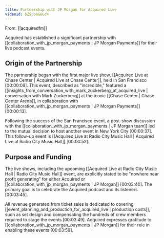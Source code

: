 ```yaml
---
title: Partnership with JP Morgan for Acquired Live
videoId: bZ5pbGG6Gc4
---
```


From: [[acquiredfm]] <br/> 

Acquired has established a significant partnership with [[collaboration_with_jp_morgan_payments | JP Morgan Payments]] for their live podcast events.

## Origin of the Partnership
The partnership began with the first major live show, [[Acquired Live at Chase Center | Acquired Live at Chase Center]], held in San Francisco <a class="yt-timestamp" data-t="00:00:06">[00:00:06]</a>. This event, described as "incredible," featured a [[insights_from_conversation_with_mark_zuckerberg_at_acquired_live | conversation with Mark Zuckerberg]] at the iconic [[Chase Center | Chase Center Arena]], in collaboration with [[collaboration_with_jp_morgan_payments | JP Morgan Payments]] <a class="yt-timestamp" data-t="00:00:13">[00:00:13]</a>.

Following the success of the San Francisco event, a post-show discussion with the [[collaboration_with_jp_morgan_payments | JP Morgan team]] led to the mutual decision to host another event in New York City <a class="yt-timestamp" data-t="00:00:37">[00:00:37]</a>. This follow-up event is [[Acquired Live at Radio City Music Hall | Acquired Live at Radio City Music Hall]] <a class="yt-timestamp" data-t="00:00:52">[00:00:52]</a>.

## Purpose and Funding
The live shows, including the upcoming [[Acquired Live at Radio City Music Hall | Radio City Music Hall]] event, are explicitly stated to be "nowhere near profit generating" for either Acquired or [[collaboration_with_jp_morgan_payments | JP Morgan]] <a class="yt-timestamp" data-t="00:03:40">[00:03:40]</a>. The primary goal is to celebrate the Acquired podcast and its listeners <a class="yt-timestamp" data-t="00:03:45">[00:03:45]</a>.

All revenue generated from ticket sales is dedicated to covering [[event_planning_and_production_for_acquired_live | production costs]], such as set design and compensating the hundreds of crew members required to stage the events <a class="yt-timestamp" data-t="00:03:49">[00:03:49]</a>. Acquired expresses gratitude to [[collaboration_with_jp_morgan_payments | JP Morgan]] for their role in enabling these events <a class="yt-timestamp" data-t="00:03:59">[00:03:59]</a>.